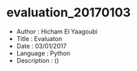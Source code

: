 # evaluation_20170103

- Author : Hicham El Yaagoubi
- Title : Evaluaton
- Date : 03/01/2017
- Language : Python
- Description : ()
